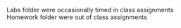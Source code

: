 Labs folder were occasionally timed in class assignments  
Homework folder were out of class assignments
